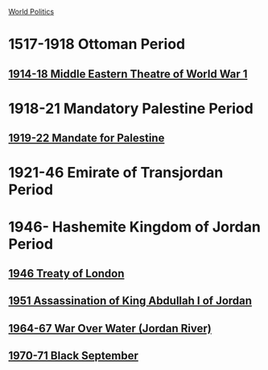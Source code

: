 [World Politics](../World%20Politics)
# 1517-1918 Ottoman Period
## [1914-18 Middle Eastern Theatre of World War 1](../Israel-Palestine/1517-1917%20Ottoman%20Period/1914-18%20Middle%20Eastern%20Theatre%20of%20World%20War%201)  

# 1918-21 Mandatory Palestine Period
## [1919-22 Mandate for Palestine](../Israel-Palestine/1917-48%20Mandatory%20Palestine%20Period/1919-22%20Mandate%20for%20Palestine)  
# 1921-46 Emirate of Transjordan Period

# 1946- Hashemite Kingdom of Jordan Period
## [1946 Treaty of London](1946-%20Hashemite%20Kingdom%20of%20Jordan/1946%20Treaty%20of%20London)  
## [1951 Assassination of King Abdullah I of Jordan](../Israel-Palestine/1948-%20Israeli-Palestinian%20Period/1951%20Assassination%20of%20King%20Abdullah%20I%20of%20Jordan)  
## [1964-67 War Over Water (Jordan River)](1964-67%20War%20Over%20Water%20(Jordan%20River))  
## [1970-71 Black September](../Israel-Palestine/1948-%20Israeli-Palestinian%20Period/1970-71%20Black%20September)  